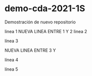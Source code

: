 # demo-cda-2021-1S
Demostración de nuevo repositorio

linea 1
NUEVA LINEA ENTRE 1 Y 2
lìnea 2 

línea 3

NUEVA LINEA ENTRE 3 Y 

línea 4

línea 5
